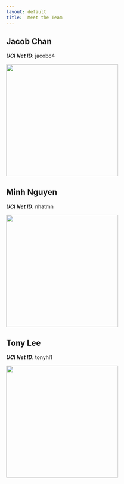 ```yaml
---
layout: default
title:  Meet the Team
---
```



## Jacob Chan
***UCI Net ID***: jacobc4

<img src="https://scontent.xx.fbcdn.net/v/t1.0-9/12096140_767251450051803_8510936584153081057_n.jpg?oh=d246d7e60094b8b6a449b648a73f90e6&oe=59A73859" height="300" width="300">

## Minh Nguyen
***UCI Net ID***: nhatmn

<img src="https://scontent.xx.fbcdn.net/v/t1.0-9/15826720_10202485259530969_5849421558535912554_n.jpg?oh=78eea22f2eee7d45c26e6bc2af2b74f7&oe=59B2651A" height="300" width="300">

## Tony Lee
***UCI Net ID***: tonyhl1

<img src="https://scontent.xx.fbcdn.net/v/t34.0-12/17814078_10203000922299572_52135321_n.gif?fallback=1&oh=336137c7c4a8228745fc9dc4e0e233fa&oe=5928AB27" height="300" width="300">
